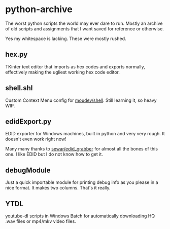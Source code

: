 # python-archive
The worst python scripts the world may ever dare to run. Mostly an archive of old scripts and assignments that I want saved for reference or otherwise.

Yes my whitespace is lacking. These were mostly rushed.

## hex.py
TKinter text editor that imports as hex codes and exports normally, effectively making the ugliest working hex code editor.

## shell.shl
Custom Context Menu config for [moudey/shell](https://github.com/moudey/shell). Still learning it, so heavy WIP.

## edidExport.py
EDID exporter for Windows machines, built in python and very very rough. It doesn't even work right now!

Many many thanks to [sewar/edid_grabber](https://github.com/sewar/edid_grabber) for almost all the bones of this one. I like EDID but I do not know how to get it.

## debugModule
Just a quick importable module for printing debug info as you please in a nice format. It makes two columns. That's it really.

## YTDL
youtube-dl scripts in Windows Batch for automatically downloading HQ .wav files or mp4/mkv video files.

